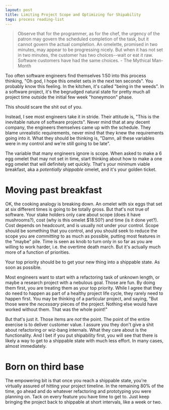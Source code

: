 ```yaml
---
layout: post
title: Limiting Project Scope and Optimizing for Shipability
tags: process reading-list
---
```


>Observe that for the programmer, as for the chef, the urgency of the patron may govern the scheduled completion of the task, but it cannot govern the actual completion. An omelette, promised in two minutes, may appear to be progressing nicely. But when it has not set in two minutes, the customer has two choices--wait or eat it raw. Software customers have had the same choices. - The Mythical Man-Month

Too often software engineers find themselves 1:50 into this process thinking, "Oh god, I hope this omelet sets in the next ten seconds". You probably know this feeling. In the kitchen, it's called "being in the weeds". In a software project, it's the begrudged natural state for pretty much all project time outside the initial few week "honeymoon" phase.

This should scare the shit out of you.

Instead, I see most engineers take it in stride. Their attitude is, "This is the inevitable nature of software projects". Never mind that at any decent company, the engineers themselves came up with the schedule. They blame unrealistic requirements, never mind that they knew the requirements going into it. What they should be thinking is, "Damn, all these variables were in my control and we're still going to be late".

The variable that many engineers ignore is scope. When asked to make a 6 egg omelet that may not set in time, start thinking about how to make a one egg omelet that will definitely set quickly. That's your minimum viable breakfast, aka a *potentially shippable* omelet, and it's your golden ticket.


# Moving past breakfast

OK, the cooking analogy is breaking down. An omelet with six eggs that set at six different times is going to be totally gross. But that's not true of software. Your stake holders only care about scope (does it have mushrooms?), cost (why is this omelet $18.50?) and time (is it done yet?). Cost depends on headcount, and is usually not under your control. Scope should be something that you control, and you should seek to reduce the scope you are *committing* to as much as possible, putting most features in the "maybe" pile. Time is seen as knob to turn only in so far as you are willing to work harder, i.e. the overtime death march. But it's actually much more of a function of priorities.

Your top priority should be to get your new thing into a shippable state. As soon as possible.

Most engineers want to start with a refactoring task of unknown length, or maybe a research project with a nebulous goal. Those are fun. By doing them first, you are treating them as your top priority. While I agree that they do need to happen as part of a healthy project life cycle, they rarely need to happen first. You may be thinking of a particular project, and saying, "But those were the *necessary* pieces of the project. Nothing else would have worked without them. That was the whole point!"

But that's just it. Those items are *not* the point. The point of the entire exercise is to deliver customer value. I assure you they don't give a shit about refactoring or wiz-bang internals. What they care about is the functionality. And I bet if you put shipability first, you will see that there is likely a way to get to a shippable state with much less effort. In many cases, almost immediately.


# Born on third base

The empowering bit is that once you reach a shippable state, you're virtually assured of hitting your project timeline. In the remaining 80% of the time, go ahead and do whatever refactoring and prototyping you were planning on. Tack on every feature you have time to get to. Just keep bringing the project back to shippable at short intervals, like a week or two.
